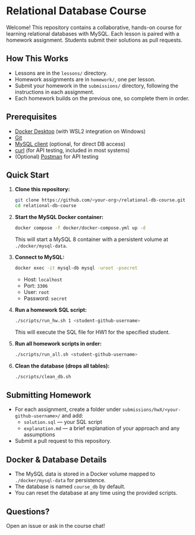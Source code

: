 # Relational Database Course

Welcome! This repository contains a collaborative, hands-on course for learning relational databases with MySQL. Each lesson is paired with a homework assignment. Students submit their solutions as pull requests.

## How This Works

- Lessons are in the `lessons/` directory.
- Homework assignments are in `homework/`, one per lesson.
- Submit your homework in the `submissions/` directory, following the instructions in each assignment.
- Each homework builds on the previous one, so complete them in order.

## Prerequisites

- [Docker Desktop](https://www.docker.com/products/docker-desktop/) (with WSL2 integration on Windows)
- [Git](https://git-scm.com/)
- [MySQL client](https://dev.mysql.com/downloads/shell/) (optional, for direct DB access)
- [curl](https://curl.se/) (for API testing, included in most systems)
- (Optional) [Postman](https://www.postman.com/downloads/) for API testing

## Quick Start

1. **Clone this repository:**

   ```bash
   git clone https://github.com/<your-org>/relational-db-course.git
   cd relational-db-course
   ```

2. **Start the MySQL Docker container:**

   ```bash
   docker compose -f docker/docker-compose.yml up -d
   ```

   This will start a MySQL 8 container with a persistent volume at `./docker/mysql-data`.

3. **Connect to MySQL:**

   ```bash
   docker exec -it mysql-db mysql -uroot -psecret
   ```

   - Host: `localhost`
   - Port: `3306`
   - User: `root`
   - Password: `secret`

4. **Run a homework SQL script:**

   ```bash
   ./scripts/run_hw.sh 1 <student-github-username>
   ```

   This will execute the SQL file for HW1 for the specified student.

5. **Run all homework scripts in order:**

   ```bash
   ./scripts/run_all.sh <student-github-username>
   ```

6. **Clean the database (drops all tables):**
   ```bash
   ./scripts/clean_db.sh
   ```

## Submitting Homework

- For each assignment, create a folder under `submissions/hwX/<your-github-username>/` and add:
  - `solution.sql` — your SQL script
  - `explanation.md` — a brief explanation of your approach and any assumptions
- Submit a pull request to this repository.

## Docker & Database Details

- The MySQL data is stored in a Docker volume mapped to `./docker/mysql-data` for persistence.
- The database is named `course_db` by default.
- You can reset the database at any time using the provided scripts.

## Questions?

Open an issue or ask in the course chat!
